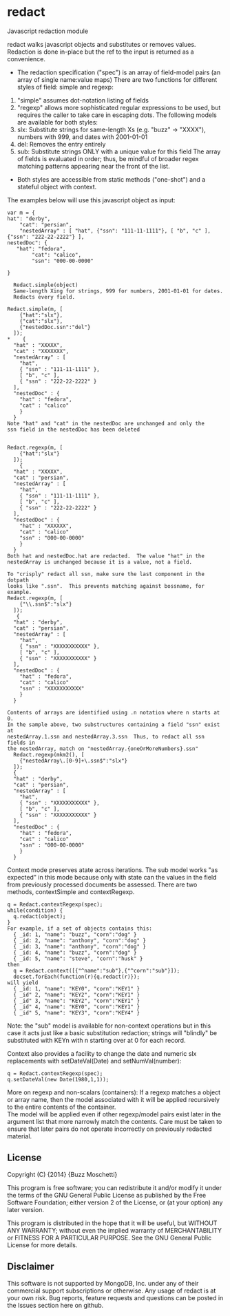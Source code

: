 redact
======

Javascript redaction module

redact walks javascript objects and substitutes or removes values.
Redaction is done in-place but the ref to the input is
returned as a convenience.
*  The redaction specification ("spec") is an array of field-model pairs (an
array of single name:value maps)
There are two functions for different styles of field:  simple and regexp:
1.  "simple" assumes dot-notation listing of fields
2.  "regexp" allows more sophisticated regular expressions to be used, but 
    requires the caller to take care in escaping dots.
The following models are available for both styles:
1.  slx:  Substitute strings for same-length Xs (e.g. "buzz" -> "XXXX"),
          numbers with 999, and dates with 2001-01-01
2.  del:  Removes the entry entirely
3.  sub:  Substitute strings ONLY with a unique value for this field
The array of fields is evaluated in order; thus, be mindful of broader
regex matching patterns appearing near the front of the list.  
*  Both styles are accessible from static methods ("one-shot") and 
a stateful object with context.

The examples below will use this javascript object as input:
```
var m = {
hat": "derby",
    "cat": "persian",
    "nestedArray" : [ "hat", {"ssn": "111-11-1111"}, [ "b", "c" ], {"ssn": "222-22-2222"} ],
nestedDoc": {
   "hat": "fedora",
        "cat": "calico",
        "ssn": "000-00-0000"

}
```

```
  Redact.simple(object)
  Same-length Xing for strings, 999 for numbers, 2001-01-01 for dates.
  Redacts every field.

Redact.simple(m, [
    {"hat":"slx"},
    {"cat":"slx"},
    {"nestedDoc.ssn":"del"}
  ]);
*    {
  "hat" : "XXXXX",
  "cat" : "XXXXXXX",
  "nestedArray" : [
    "hat",
    { "ssn" : "111-11-1111" },
    [ "b", "c" ],
    { "ssn" : "222-22-2222" }
  ],
  "nestedDoc" : {
    "hat" : "fedora",
  	"cat" : "calico"
  	}
  }
Note "hat" and "cat" in the nestedDoc are unchanged and only the 
ssn field in the nestedDoc has been deleted


Redact.regexp(m, [
    {"hat":"slx"}
  ]);
    {
  "hat" : "XXXXX",
  "cat" : "persian",
  "nestedArray" : [
    "hat",
    { "ssn" : "111-11-1111" },
    [ "b", "c" ],
    { "ssn" : "222-22-2222" }
  ],
  "nestedDoc" : {
    "hat" : "XXXXXX",
  	"cat" : "calico"
    "ssn" : "000-00-0000"
  	}
  }
Both hat and nestedDoc.hat are redacted.  The value "hat" in the
nestedArray is unchanged because it is a value, not a field.

To "crisply" redact all ssn, make sure the last component in the dotpath
looks like ".ssn".  This prevents matching against bossname, for example.
Redact.regexp(m, [
    {"\\.ssn$":"slx"}
  ]);
   {
  "hat" : "derby",
  "cat" : "persian",
  "nestedArray" : [
    "hat",
    { "ssn" : "XXXXXXXXXXX" },
    [ "b", "c" ],
    { "ssn" : "XXXXXXXXXXX" }
  ],
  "nestedDoc" : {
    "hat" : "fedora",
  	"cat" : "calico"
    "ssn" : "XXXXXXXXXXX"
  	}
  }

Contents of arrays are identified using .n notation where n starts at 0.
In the sample above, two substructures containing a field "ssn" exist at
nestedArray.1.ssn and nestedArray.3.ssn  Thus, to redact all ssn fields in
the nestedArray, match on "nestedArray.{oneOrMoreNumbers}.ssn"
  Redact.regexp(mkm2(), [
    {"nestedArray\.[0-9]+\.ssn$":"slx"}
  ]);
  {
  "hat" : "derby",
  "cat" : "persian",
  "nestedArray" : [
    "hat",
    { "ssn" : "XXXXXXXXXXX" },
    [ "b", "c" ],
    { "ssn" : "XXXXXXXXXXX" }
  ],
  "nestedDoc" : {
    "hat" : "fedora",
  	"cat" : "calico"
    "ssn" : "000-00-0000"
  	}
  }
```

Context mode preserves atate across iterations.  The sub model works "as
expected" in this mode because only with state can the values in the field
from previously processed documents be assessed.  There are two methods,
contextSimple and contextRegexp.
```
q = Redact.contextRegexp(spec);
while(condition) {
  q.redact(object);
}
For example, if a set of objects contains this:
  { _id: 1, "name": "buzz", "corn":"dog" }
  { _id: 2, "name": "anthony", "corn":"dog" }
  { _id: 3, "name": "anthony", "corn":"dog" }
  { _id: 4, "name": "buzz", "corn":"dog" }
  { _id: 5, "name": "steve", "corn":"husk" }
then 
  q = Redact.context([{"^name":"sub"},{"^corn":"sub"}]); 
  docset.forEach(function(r){q.redact(r)});
will yield
  { _id: 1, "name": "KEY0", "corn":"KEY1" }
  { _id" 2, "name": "KEY2", "corn":"KEY1" }
  { _id" 3, "name": "KEY2", "corn":"KEY1" }
  { _id" 4, "name": "KEY0", "corn":"KEY1" }
  { _id" 5, "name": "KEY3", "corn":"KEY4" }
```
Note: the "sub" model is available for non-context operations but in this
case it acts just like a basic substitution redaction; strings will
"blindly" be substituted with KEYn with n starting over at 0 for each
record.

Context also provides a facility to change the date and numeric slx
replacements with setDateVal(Date) and setNumVal(number):
```
q = Redact.contextRegexp(spec);
q.setDateVal(new Date(1980,1,1));
```

More on regexp and non-scalars (containers):
If a regexp matches a object or array name, then the model associated with
it will be applied recursively to the entire contents of the container.  
The model will be applied even if other regexp/model pairs exist later in the
argument list that more narrowly match the contents.  Care must be taken
to ensure that later pairs do not operate incorrectly on previously 
redacted material.


License
-------
Copyright (C) {2014} {Buzz Moschetti}

This program is free software; you can redistribute it and/or modify it under the terms of the GNU General Public License as published by the Free Software Foundation; either version 2 of the License, or (at your option) any later version.

This program is distributed in the hope that it will be useful, but WITHOUT ANY WARRANTY; without even the implied warranty of MERCHANTABILITY or FITNESS FOR A PARTICULAR PURPOSE. See the GNU General Public License for more details.


Disclaimer
----------

This software is not supported by MongoDB, Inc. under any of their commercial support subscriptions or otherwise. Any usage of redact is at your own risk. Bug reports, feature requests and questions can be posted in the Issues section here on github.

